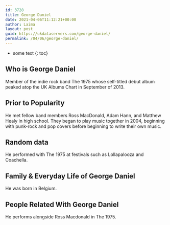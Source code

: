 ```yaml
---
id: 3728
title: George Daniel
date: 2021-04-06T11:12:21+00:00
author: Laima
layout: post
guid: https://ukdataservers.com/george-daniel/
permalink: /04/06/george-daniel/
---
```


* some text
{: toc}


## Who is George Daniel
                  
                  
                  
Member of the indie rock band The 1975 whose self-titled debut album peaked atop the UK Albums Chart in September of 2013. 
                  
              
            
              
            
                
                
                
## Prior to Popularity
                  
                  
                  
He met fellow band members Ross MacDonald, Adam Hann, and Matthew Healy in high school. They began to play music together in 2004, beginning with punk-rock and pop covers before beginning to write their own music. 
                  
              
            
              
            
                
                
                
## Random data
                  
                  
                  
He performed with The 1975 at festivals such as Lollapalooza and Coachella. 
                  
              
            
              
            
                
                
                
## Family & Everyday Life of George Daniel
                  
                  
                  
He was born in Belgium. 
                  
              
            
              
            
                
                
                
## People Related With George Daniel
                  
                  
                  
He performs alongside Ross Macdonald in The 1975. 
                  
              
            
              
            
                
              
            
              
              
            
            
              
            
          
          
          
